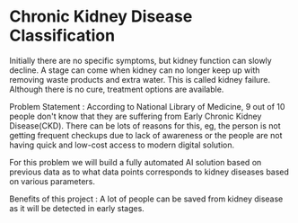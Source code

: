 # Chronic Kidney Disease Classification
Initially there are no specific symptoms, but kidney function can slowly decline. A stage can come when kidney can no longer keep up with removing waste products and extra water. This is called kidney failure. Although there is no cure, treatment options are available.

Problem Statement : According to National Library of Medicine, 9 out of 10 people don't know that they are suffering from Early Chronic Kidney Disease(CKD). There can be lots of reasons for this, eg, the person is not getting frequent checkups due to lack of awareness or the people are not having quick and low-cost access to modern digital solution. 

For this problem we will build a fully automated AI solution based on previous data as to what data points corresponds to kidney diseases based on various parameters.

Benefits of this project : A lot of people can be saved from kidney disease as it will be detected in early stages. 
